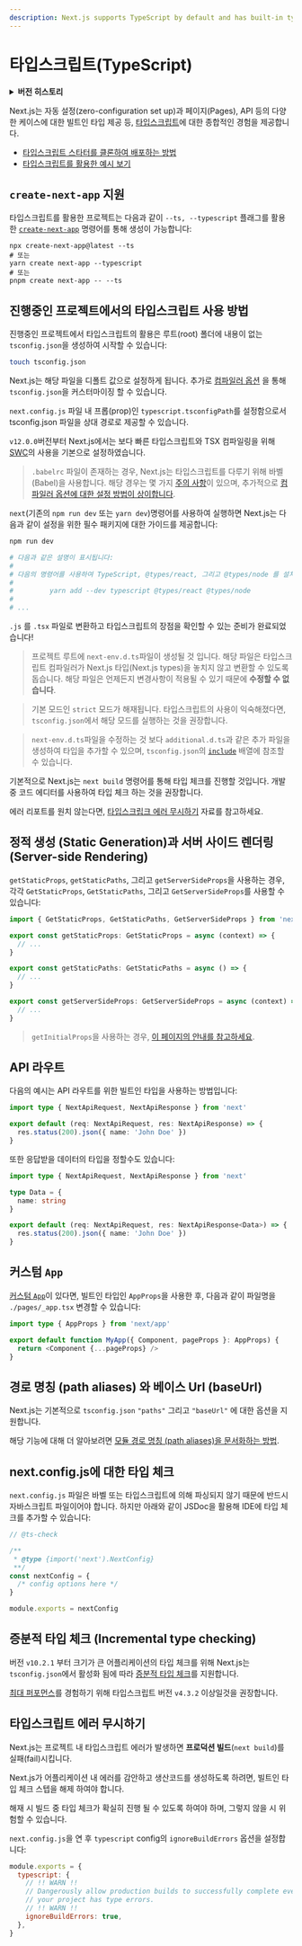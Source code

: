 ```yaml
---
description: Next.js supports TypeScript by default and has built-in types for pages and the API. You can get started with TypeScript in Next.js here.
---
```


# 타입스크립트(TypeScript)

<details>
  <summary><b>버전 히스토리</b></summary>

| 버전   | 변경사항                                                                                                                              |
| --------- | ------------------------------------------------------------------------------------------------------------------------------------ |
| `v12.0.0` | 보다 빠른 타입스크립트와 TSX 컴파일을 위해 [SWC](https://nextjs.org/docs/advanced-features/compiler)를 기본으로 사용합니다.    |
| `v10.2.1` | `tsconfig.json`에서 [증분적 타입 체크 (Incremental type checking)](https://www.typescriptlang.org/tsconfig#incremental)가 활성화 되면 해당 기능이 지원됩니다. |

</details>

Next.js는 자동 설정(zero-configuration set up)과 페이지(Pages), API 등의 다양한 케이스에 대한 빌트인 타입 제공 등, [타입스크립트](https://www.typescriptlang.org/)에 대한 종합적인 경험을 제공합니다.  

- [타입스크립트 스타터를 클론하여 배포하는 방법](https://vercel.com/new/clone?repository-url=https%3A%2F%2Fgithub.com%2Fvercel%2Fnext.js%2Ftree%2Fcanary%2Fexamples%2Fwith-typescript&project-name=with-typescript&repository-name=with-typescript)
- [타입스크립트를 활용한 예시 보기](https://github.com/vercel/next.js/tree/canary/examples/with-typescript)

## `create-next-app` 지원

타입스크립트를 활용한 프로젝트는 다음과 같이 `--ts, --typescript` 플래그를 활용한  [`create-next-app`](https://nextjs.org/docs/api-reference/create-next-app) 명령어를 통해 생성이 가능합니다:

```
npx create-next-app@latest --ts
# 또는
yarn create next-app --typescript
# 또는
pnpm create next-app -- --ts
```

## 진행중인 프로젝트에서의 타입스크립트 사용 방법

진행중인 프로젝트에서 타입스크립트의 활용은 루트(root) 폴더에 내용이 없는 `tsconfig.json`을 생성하여 시작할 수 있습니다:

```bash
touch tsconfig.json
```

Next.js는 해당 파일을 디폴트 값으로 설정하게 됩니다. 추가로 [컴파일러 옵션](https://www.typescriptlang.org/docs/handbook/compiler-options.html) 을 통해 `tsconfig.json`을 커스터마이징 할 수 있습니다.


`next.config.js` 파일 내 프롭(prop)인 `typescript.tsconfigPath`를 설정함으로서 tsconfig.json 파일을 상대 경로로 제공할 수 있습니다.

`v12.0.0`버전부터 Next.js에서는 보다 빠른 타입스크립트와 TSX 컴파일링을 위해 [SWC](https://nextjs.org/docs/advanced-features/compiler)의 사용을 기본으로 설정하였습니다.

> `.babelrc` 파일이 존재하는 경우, Next.js는 타입스크립트를 다루기 위해 바벨(Babel)을 사용합니다. 해당 경우는 몇 가지 [주의 사항](https://babeljs.io/docs/en/babel-plugin-transform-typescript#caveats)이 있으며, 추가적으로 [컴파일러 옵션에 대한 설정  방법이 상이합니다](https://babeljs.io/docs/en/babel-plugin-transform-typescript#typescript-compiler-options).

`next`(기존의 `npm run dev` 또는 `yarn dev`)명령어를 사용하여 실행하면 Next.js는 다음과 같이 설정을 위한 필수 패키지에 대한 가이드를 제공합니다:

```bash
npm run dev

# 다음과 같은 설명이 표시됩니다: 
#
# 다음의 명령어를 사용하여 TypeScript, @types/react, 그리고 @types/node 를 설치하세요:
#
#         yarn add --dev typescript @types/react @types/node
#
# ...
```

`.js` 를 `.tsx` 파일로 변환하고 타입스크립트의 장점을 확인할 수 있는 준비가 완료되었습니다!

> 프로젝트 루트에 `next-env.d.ts`파일이 생성될 것 입니다. 해당 파일은 타입스크립트 컴파일러가 Next.js 타입(Next.js types)을 놓치지 않고 변환할 수 있도록 돕습니다. 해당 파일은 언제든지 변경사항이 적용될 수 있기 때문에 **수정할 수 없습니다**.

> 기본 모드인 `strict` 모드가 해재됩니다. 타입스크립트의 사용이 익숙해졌다면, `tsconfig.json`에서 해당 모드를 실행하는 것을 권장합니다. 

> `next-env.d.ts`파일을 수정하는 것 보다 `additional.d.ts`과 같은 추가 파일을 생성하여 타입을 추가할 수 있으며, `tsconfig.json`의 [`include`](https://www.typescriptlang.org/tsconfig#include) 배열에 참조할 수 있습니다.  

기본적으로 Next.js는 `next build` 명령어를 통해 타입 체크를 진행할 것입니다. 개발 중 코드 에디터를 사용하여 타입 체크 하는 것을 권장합니다.

에러 리포트를 원치 않는다면, [타입스크립크 에러 무시하기](/docs/api-reference/next.config.js/ignoring-typescript-errors.md) 자료를 참고하세요.

## 정적 생성 (Static Generation)과 서버 사이드 렌더링 (Server-side Rendering)

`getStaticProps`, `getStaticPaths`, 그리고 `getServerSideProps`을 사용하는 경우, 각각 `GetStaticProps`, `GetStaticPaths`, 그리고 `GetServerSideProps`를 사용할 수 있습니다:

```ts
import { GetStaticProps, GetStaticPaths, GetServerSideProps } from 'next'

export const getStaticProps: GetStaticProps = async (context) => {
  // ...
}

export const getStaticPaths: GetStaticPaths = async () => {
  // ...
}

export const getServerSideProps: GetServerSideProps = async (context) => {
  // ...
}
```

> `getInitialProps`을 사용하는 경우, [이 페이지의 안내를 참고하세요](/docs/api-reference/data-fetching/get-initial-props.md#typescript).

## API 라우트

다음의 예시는 API 라우트를 위한 빌트인 타입을 사용하는 방법입니다:

```ts
import type { NextApiRequest, NextApiResponse } from 'next'

export default (req: NextApiRequest, res: NextApiResponse) => {
  res.status(200).json({ name: 'John Doe' })
}
```

또한 응답받을 데이터의 타입을 정할수도 있습니다:

```ts
import type { NextApiRequest, NextApiResponse } from 'next'

type Data = {
  name: string
}

export default (req: NextApiRequest, res: NextApiResponse<Data>) => {
  res.status(200).json({ name: 'John Doe' })
}
```

## 커스텀 `App`

[커스텀 `App`](/docs/advanced-features/custom-app.md)이 있다면, 빌트인 타입인 `AppProps`을 사용한 후, 다음과 같이 파일명을 `./pages/_app.tsx` 변경할 수 있습니다:

```ts
import type { AppProps } from 'next/app'

export default function MyApp({ Component, pageProps }: AppProps) {
  return <Component {...pageProps} />
}
```

## 경로 명칭 (path aliases) 와 베이스 Url (baseUrl)

Next.js는 기본적으로 `tsconfig.json` `"paths"` 그리고 `"baseUrl"` 에 대한 옵션을 지원합니다.

해당 기능에 대해 더 알아보려면 [모듈 경로 명칭 (path aliases)을 문서화하는 방법](/docs/advanced-features/module-path-aliases.md).

## next.config.js에 대한 타입 체크

`next.config.js` 파일은 바벨 또는 타입스크립트에 의해 파싱되지 않기 때문에 반드시 자바스크립트 파일이어야 합니다. 하지만 아래와 같이 JSDoc을 활용해 IDE에 타입 체크를 추가할 수 있습니다:

```js
// @ts-check

/**
 * @type {import('next').NextConfig}
 **/
const nextConfig = {
  /* config options here */
}

module.exports = nextConfig
```

## 증분적 타입 체크 (Incremental type checking)

버전 `v10.2.1` 부터 크기가 큰 어플리케이션의 타입 체크를 위해 Next.js는 `tsconfig.json`에서 활성화 됨에 따라 [증분적 타입 체크](https://www.typescriptlang.org/tsconfig#incremental)를 지원합니다. 

[최대 퍼포먼스](https://devblogs.microsoft.com/typescript/announcing-typescript-4-3/#lazier-incremental)를 경험하기 위해 타입스크립트 버전 `v4.3.2` 이상일것을 권장합니다.  

## 타입스크립트 에러 무시하기

Next.js는 프로젝트 내 타입스크립트 에러가 발생하면 **프로덕션 빌드**(`next build`)를 실패(fail)시킵니다. 

Next.js가 어플리케이션 내 에러를 감안하고 생산코드를 생성하도록 하려면, 빌트인 타입 체크 스텝을 해제 하여야 합니다.  

해재 시 빌드 중 타입 체크가 확실히 진행 될 수 있도록 하여야 하며, 그렇지 않을 시 위험할 수 있습니다. 

`next.config.js`을 연 후 `typescript` config의 `ignoreBuildErrors` 옵션을 설정합니다:

```js
module.exports = {
  typescript: {
    // !! WARN !!
    // Dangerously allow production builds to successfully complete even if
    // your project has type errors.
    // !! WARN !!
    ignoreBuildErrors: true,
  },
}
```
